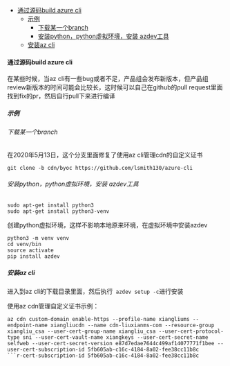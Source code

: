 
- [通过源码build azure cli](#通过源码build-azure-cli)
  - [示例](#示例)
    - [下载某一个branch](#下载某一个branch)
    - [安装python，python虚拟环境，安装 azdev工具](#安装pythonpython虚拟环境安装-azdev工具)
  - [安装az cli](#安装az-cli)
#### 通过源码build azure cli
在某些时候，当az cli有一些bug或者不足，产品组会发布新版本，但产品组review新版本的时间可能会比较长，这时候可以自己在github的pull request里面找到fix的pr，然后自行pull下来进行编译

##### 示例
###### 下载某一个branch
在2020年5月13日，这个分支里面修复了使用az cli管理cdn的自定义证书
```
git clone -b cdn/byoc https://github.com/lsmith130/azure-cli
```

###### 安装python，python虚拟环境，安装 azdev工具
```
sudo apt-get install python3
sudo apt-get install python3-venv

```

创建python虚拟环境，这样不影响本地原来环境，在虚拟环境中安装azdev
```
python3 -m venv venv
cd venv/bin
source activate
pip install azdev
```
##### 安装az cli
进入到az cli的下载目录里面，然后执行``` azdev setup -c```进行安装

使用az cdn管理自定义证书示例：
```
az cdn custom-domain enable-https --profile-name xiangliums --endpoint-name xiangliucdn --name cdn-liuxianms-com --resource-group xiangliu_csa --user-cert-group-name xiangliu_csa --user-cert-protocol-type sni --user-cert-vault-name xiangkeys --user-cert-secret-name selfweb --user-cert-secret-version e87d7edae7644c499af14077771f1bee --user-cert-subscription-id 5fb605ab-c16c-4184-8a02-fee38cc11b8c
```r-cert-subscription-id 5fb605ab-c16c-4184-8a02-fee38cc11b8c
```
